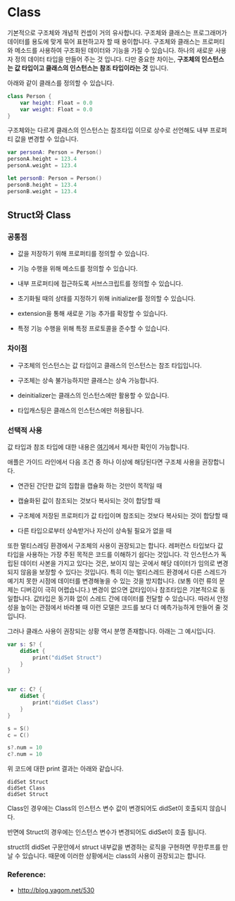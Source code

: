 # Class

기본적으로 구조체와 개념적 컨셉이 거의 유사합니다. 구조체와 클래스는 프로그래머가 데이터를 용도에 맞게 묶어 표현하고자 할 때 용이합니다. 구조체와 클래스는 프로퍼티와 메소드를 사용하여 구조화된 데이터와 기능을 가질 수 있습니다. 하나의 새로운 사용자 정의 데이터 타입을 만들어 주는 것 입니다. 다만 중요한 차이는, **구조체의 인스턴스는 값 타입이고 클래스의 인스턴스는 참조 타입이라는 것** 입니다.

아래와 같이 클래스를 정의할 수 있습니다.

```swift
class Person {
    var height: Float = 0.0
    var weight: Float = 0.0
}
```

구조체와는 다르게 클래스의 인스턴스는 참조타입 이므로 상수로 선언해도 내부 프로퍼티 값을 변경할 수 있습니다.

```swift
var personA: Person = Person()
personA.height = 123.4
personA.weight = 123.4

let personB: Person = Person()
personB.height = 123.4
personB.weight = 123.4
```

## Struct와 Class

### 공통점

- 값을 저장하기 위해 프로퍼티를 정의할 수 있습니다.

- 기능 수행을 위해 메소드를 정의할 수 있습니다.

- 내부 프로퍼티에 접근하도록 서브스크립트를 정의할 수 있습니다.

- 초기화될 때의 상태를 지정하기 위해 initializer를 정의할 수 있습니다.

- extension을 통해 새로운 기능 추가를 확장할 수 있습니다.

- 특정 기능 수행을 위해 특정 프로토콜을 준수할 수 있습니다.

### 차이점

- 구조체의 인스턴스는 값 타입이고 클래스의 인스턴스는 참조 타입입니다.

- 구조체는 상속 불가능하지만 클래스는 상속 가능합니다.

- deinitializer는 클래스의 인스턴스에만 활용할 수 있습니다.

- 타입캐스팅은 클래스의 인스턴스에만 허용됩니다.

### 선택적 사용

값 타입과 참조 타입에 대한 내용은 [여기](./value_vs_reference.md)에서 제사한 확인이 가능합니다.

애플은 가이드 라인에서 다음 조건 중 하나 이상에 해당된다면 구조체 사용을 권장합니다.

- 연관된 간단한 값의 집합을 캡슐화 하는 것만이 목적일 때

- 캡슐화된 값이 참조되는 것보다 복사되는 것이 합당할 때

- 구조체에 저장된 프로퍼티가 값 타입이며 참조되는 것보다 복사되는 것이 합당할 때

- 다른 타입으로부터 상속받거나 자신이 상속될 필요가 없을 때

또한 멀티스레딩 환경에서 구조체의 사용이 권장되고는 합니다. 레퍼런스 타입보다 값 타입을 사용하는 가장 주된 목적은 코드를 이해하기 쉽다는 것입니다. 각 인스턴스가 독립된 데이터 사본을 가지고 있다는 것은, 보이지 않는 곳에서 해당 데이터가 임의로 변경되지 않음을 보장할 수 있다는 것입니다. 특히 이는 멀티스레드 환경에서 다른 스레드가 예기치 못한 시점에 데이터를 변경해놓을 수 있는 것을 방지합니다. (보통 이런 류의 문제는 디버깅이 극히 어렵습니다.) 변경이 없으면 값타입이나 참조타입은 기본적으로 동일합니다. 값타입은 동기화 없이 스레드 간에 데이터를 전달할 수 있습니다. 따라서 안정성을 높이는 관점에서 바라볼 때 이런 모델은 코드를 보다 더 예측가능하게 만들어 줄 것입니다.

그러나 클래스 사용이 권장되는 상황 역시 분명 존재합니다. 아래는 그 예시입니다.

```swift
var s: S? {
    didSet {
        print("didSet Struct")
    }
}


var c: C? {
    didSet {
        print("didSet Class")
    }
}

s = S()
c = C()

s?.num = 10
c?.num = 10
```

위 코드에 대한 print 결과는 아래와 같습니다.

```
didSet Struct
didSet Class
didSet Struct
```

Class인 경우에는 Class의 인스턴스 변수 값이 변경되어도 didSet이 호출되지 않습니다.

반면에 Struct의 경우에는 인스턴스 변수가 변경되어도 didSet이 호출 됩니다.

struct의 didSet 구문안에서 struct 내부값을 변경하는 로직을 구현하면 무한루프를 만날 수 있습니다. 때문에 이러한 상황에서는 class의 사용이 권장되고는 합니다.

### Reference:

- http://blog.yagom.net/530
